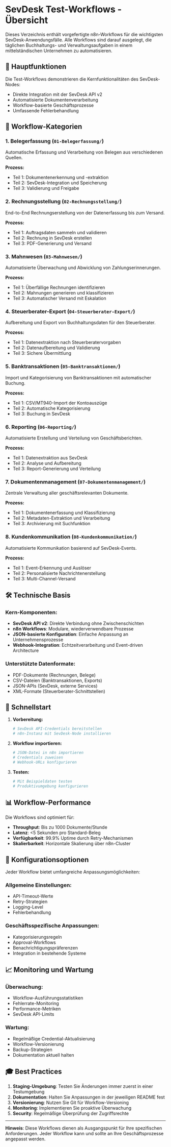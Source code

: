 # SevDesk Test-Workflows - Übersicht

Dieses Verzeichnis enthält vorgefertigte n8n-Workflows für die wichtigsten SevDesk-Anwendungsfälle. Alle Workflows sind darauf ausgelegt, die täglichen Buchhaltungs- und Verwaltungsaufgaben in einem mittelständischen Unternehmen zu automatisieren.

## 🎯 **Hauptfunktionen**

Die Test-Workflows demonstrieren die Kernfunktionalitäten des SevDesk-Nodes:
- Direkte Integration mit der SevDesk API v2
- Automatisierte Dokumentenverarbeitung
- Workflow-basierte Geschäftsprozesse
- Umfassende Fehlerbehandlung

## 📁 **Workflow-Kategorien**

### 1. **Belegerfassung** (`01-Belegerfassung/`)
Automatische Erfassung und Verarbeitung von Belegen aus verschiedenen Quellen.

**Prozess:**
- Teil 1: Dokumentenerkennung und -extraktion
- Teil 2: SevDesk-Integration und Speicherung
- Teil 3: Validierung und Freigabe

### 2. **Rechnungsstellung** (`02-Rechnungsstellung/`)
End-to-End Rechnungserstellung von der Datenerfassung bis zum Versand.

**Prozess:**
- Teil 1: Auftragsdaten sammeln und validieren
- Teil 2: Rechnung in SevDesk erstellen
- Teil 3: PDF-Generierung und Versand

### 3. **Mahnwesen** (`03-Mahnwesen/`)
Automatisierte Überwachung und Abwicklung von Zahlungserinnerungen.

**Prozess:**
- Teil 1: Überfällige Rechnungen identifizieren
- Teil 2: Mahnungen generieren und klassifizieren  
- Teil 3: Automatischer Versand mit Eskalation

### 4. **Steuerberater-Export** (`04-Steuerberater-Export/`)
Aufbereitung und Export von Buchhaltungsdaten für den Steuerberater.

**Prozess:**
- Teil 1: Datenextraktion nach Steuerberatervorgaben
- Teil 2: Datenaufbereitung und Validierung
- Teil 3: Sichere Übermittlung

### 5. **Banktransaktionen** (`05-Banktransaktionen/`)
Import und Kategorisierung von Banktransaktionen mit automatischer Buchung.

**Prozess:**
- Teil 1: CSV/MT940-Import der Kontoauszüge
- Teil 2: Automatische Kategorisierung
- Teil 3: Buchung in SevDesk

### 6. **Reporting** (`06-Reporting/`)
Automatisierte Erstellung und Verteilung von Geschäftsberichten.

**Prozess:**
- Teil 1: Datenextraktion aus SevDesk
- Teil 2: Analyse und Aufbereitung
- Teil 3: Report-Generierung und Verteilung

### 7. **Dokumentenmanagement** (`07-Dokumentenmanagement/`)
Zentrale Verwaltung aller geschäftsrelevanten Dokumente.

**Prozess:**
- Teil 1: Dokumentenerfassung und Klassifizierung
- Teil 2: Metadaten-Extraktion und Verarbeitung
- Teil 3: Archivierung mit Suchfunktion

### 8. **Kundenkommunikation** (`08-Kundenkommunikation/`)
Automatisierte Kommunikation basierend auf SevDesk-Events.

**Prozess:**
- Teil 1: Event-Erkennung und Auslöser
- Teil 2: Personalisierte Nachrichtenerstellung
- Teil 3: Multi-Channel-Versand

## 🛠️ **Technische Basis**

### **Kern-Komponenten:**
- **SevDesk API v2**: Direkte Verbindung ohne Zwischenschichten
- **n8n Workflows**: Modulare, wiederverwendbare Prozesse
- **JSON-basierte Konfiguration**: Einfache Anpassung an Unternehmensprozesse
- **Webhook-Integration**: Echtzeitverarbeitung und Event-driven Architecture

### **Unterstützte Datenformate:**
- PDF-Dokumente (Rechnungen, Belege)
- CSV-Dateien (Banktransaktionen, Exports)
- JSON-APIs (SevDesk, externe Services)
- XML-Formate (Steuerberater-Schnittstellen)

## 🚀 **Schnellstart**

1. **Vorbereitung:**
   ```bash
   # SevDesk API-Credentials bereitstellen
   # n8n-Instanz mit SevDesk-Node installieren
   ```

2. **Workflow importieren:**
   ```bash
   # JSON-Datei in n8n importieren
   # Credentials zuweisen
   # Webhook-URLs konfigurieren
   ```

3. **Testen:**
   ```bash
   # Mit Beispieldaten testen
   # Produktivumgebung konfigurieren
   ```

## 📊 **Workflow-Performance**

Die Workflows sind optimiert für:
- **Throughput**: Bis zu 1000 Dokumente/Stunde
- **Latenz**: <5 Sekunden pro Standard-Beleg
- **Verfügbarkeit**: 99.9% Uptime durch Retry-Mechanismen
- **Skalierbarkeit**: Horizontale Skalierung über n8n-Cluster

## 🔧 **Konfigurationsoptionen**

Jeder Workflow bietet umfangreiche Anpassungsmöglichkeiten:

### **Allgemeine Einstellungen:**
- API-Timeout-Werte
- Retry-Strategien
- Logging-Level
- Fehlerbehandlung

### **Geschäftsspezifische Anpassungen:**
- Kategorisierungsregeln
- Approval-Workflows
- Benachrichtigungspräferenzen
- Integration in bestehende Systeme

## 📈 **Monitoring und Wartung**

### **Überwachung:**
- Workflow-Ausführungsstatistiken
- Fehlerrate-Monitoring
- Performance-Metriken
- SevDesk API-Limits

### **Wartung:**
- Regelmäßige Credential-Aktualisierung
- Workflow-Versionierung
- Backup-Strategien
- Dokumentation aktuell halten

## 🎓 **Best Practices**

1. **Staging-Umgebung**: Testen Sie Änderungen immer zuerst in einer Testumgebung
2. **Dokumentation**: Halten Sie Anpassungen in der jeweiligen README fest
3. **Versionierung**: Nutzen Sie Git für Workflow-Versioning
4. **Monitoring**: Implementieren Sie proaktive Überwachung
5. **Security**: Regelmäßige Überprüfung der Zugriffsrechte

---

**Hinweis**: Diese Workflows dienen als Ausgangspunkt für Ihre spezifischen Anforderungen. Jeder Workflow kann und sollte an Ihre Geschäftsprozesse angepasst werden.
